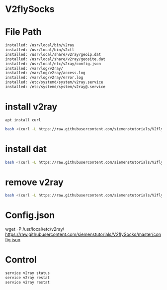 # V2flySocks
# File Path
````bash
installed: /usr/local/bin/v2ray
installed: /usr/local/bin/v2ctl
installed: /usr/local/share/v2ray/geoip.dat
installed: /usr/local/share/v2ray/geosite.dat
installed: /usr/local/etc/v2ray/config.json
installed: /var/log/v2ray/
installed: /var/log/v2ray/access.log
installed: /var/log/v2ray/error.log
installed: /etc/systemd/system/v2ray.service
installed: /etc/systemd/system/v2ray@.service
````

# install v2ray
```bash
apt install curl
````
```bash
bash <(curl -L https://raw.githubusercontent.com/siemenstutorials/V2flySocks/master/v2fly.sh)
````
# install dat
```bash
bash <(curl -L https://raw.githubusercontent.com/siemenstutorials/V2flySocks/master/install_dat.sh)
````
# remove v2ray
```bash
bash <(curl -L https://raw.githubusercontent.com/siemenstutorials/V2flySocks/master/v2fly.sh) --remove
````

# Config.json
wget -P /usr/local/etc/v2ray/ https://raw.githubusercontent.com/siemenstutorials/V2flySocks/master/config.json

# Control 
```bash
service v2ray status
service v2ray restat
service v2ray restat
````

